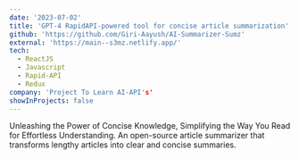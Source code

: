 ```yaml
---
date: '2023-07-02'
title: 'GPT-4 RapidAPI-powered tool for concise article summarization'
github: 'https://github.com/Giri-Aayush/AI-Summarizer-Sumz'
external: 'https://main--s3mz.netlify.app/'
tech:
  - ReactJS
  - Javascript
  - Rapid-API
  - Redux
company: 'Project To Learn AI-API's'
showInProjects: false
---
```


Unleashing the Power of Concise Knowledge, Simplifying the Way You Read for Effortless Understanding. An open-source article summarizer that transforms lengthy articles into clear and concise summaries.
